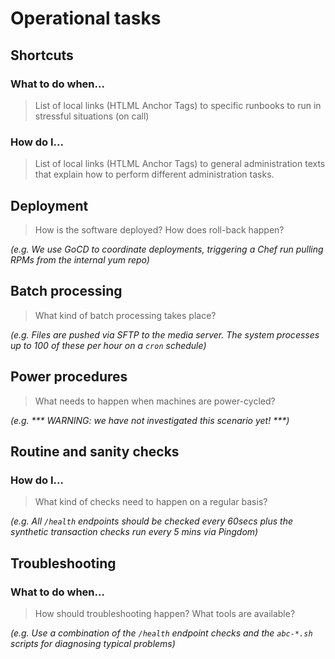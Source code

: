 # Operational tasks

## Shortcuts
### What to do when...
> List of local links (HTLML Anchor Tags) to specific runbooks to run in stressful situations (on call)
 
### How do I...
> List of local links (HTLML Anchor Tags) to general administration texts that explain how to perform different administration tasks.

## Deployment

> How is the software deployed? How does roll-back happen?

_(e.g. We use GoCD to coordinate deployments, triggering a Chef run pulling RPMs from the internal yum repo)_

## Batch processing

> What kind of batch processing takes place?

_(e.g. Files are pushed via SFTP to the media server. The system processes up to 100 of these per hour on a `cron` schedule)_

## Power procedures

> What needs to happen when machines are power-cycled?

_(e.g. *** WARNING: we have not investigated this scenario yet! ***)_

## Routine and sanity checks
### How do I...
> What kind of checks need to happen on a regular basis?

_(e.g. All `/health` endpoints should be checked every 60secs plus the synthetic transaction checks run every 5 mins via Pingdom)_

## Troubleshooting
### What to do when...
> How should troubleshooting happen? What tools are available?

_(e.g. Use a combination of the `/health` endpoint checks and the `abc-*.sh` scripts for diagnosing typical problems)_

